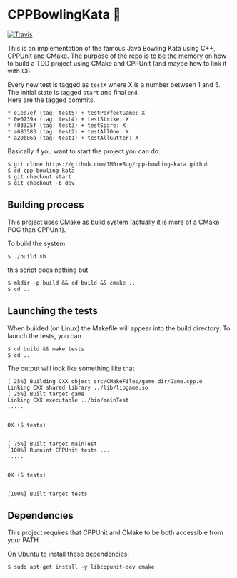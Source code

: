 # CPPBowlingKata :bowling:

[![Travis](img.shields.io/travis/1M0reBug/cpp-bowling-kata)]()

This is an implementation of the famous Java Bowling Kata using C++, CPPUnit and CMake.
The purpose of the repo is to be the memory on how to build a TDD project using CMake and CPPUnit (and maybe how to link it with CI).

Every new test is tagged as `testX` where X is a number between 1 and 5.
The initial state is tagged `start` and final `end`.  
Here are the tagged commits.
```
* e1ee7ef (tag: test5) + testPerfectGame: X
* 0e0739a (tag: test4) + testStrike: X
* 403325f (tag: test3) + testSpare: X
* a683583 (tag: test2) + testAllOne: X
* a20b86a (tag: test1) + testAllGutter: X
```
Basically if you want to start the project you can do:

```
$ git clone https://github.com/1M0reBug/cpp-bowling-kata.github
$ cd cpp-bowling-kata
$ git checkout start
$ git checkout -b dev
```

## Building process
This project uses CMake as build system (actually it is more of a CMake POC than CPPUnit).

To build the system
```
$ ./build.sh
```

this script does nothing but
```
$ mkdir -p build && cd build && cmake ..
$ cd ..
```

## Launching the tests
When builded (on Linux) the Makefile will appear into the build directory.
To launch the tests, you can
```
$ cd build && make tests
$ cd ..
```

The output will look like something like that
```
[ 25%] Building CXX object src/CMakeFiles/game.dir/Game.cpp.o
Linking CXX shared library ../lib/libgame.so
[ 25%] Built target game
Linking CXX executable ../bin/mainTest
.....


OK (5 tests)


[ 75%] Built target mainTest
[100%] Runnint CPPUnit tests ...
.....


OK (5 tests)


[100%] Built target tests
```


## Dependencies
This project requires that CPPUnit and CMake to be both accessible from your PATH.

On Ubuntu to install these dependencies:
```
$ sudo apt-get install -y libcppunit-dev cmake
```
